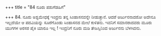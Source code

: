 +++
title = "84 ನೂರು ಪಶುಗೆಡಹಿಗೆ"

+++
84. ನೂರು ಅಶ್ವಮೇಧಕ್ಕೆ ಇಂದ್ರನು ತನ್ನ ಸಿಂಹಾಸನವನ್ನೇ ನೀಡುತ್ತಾನೆ. ಆದರೆ ಅರ್ಜುನನಾದರೋ ಅದೇನೂ ಇಲ್ಲದೆಯೇ ಆ ಪದವಿಯನ್ನು ಸೂರೆಗೊಂಡು ಸಿಂಹಾಸನದ ಮೇಲೆ ಕುಳಿತನು. ಇವನಿಗೆ ಸಮಾನರಾದವರು ಮೂರು ಯುಗಗಳ ಅರಸರ ಪೈಕಿ ಯಾರೂ ಇಲ್ಲ ! ಇಂದ್ರನಿಗೆ ನೂರು ಮಡಿ ತೇಜಸ್ಸಿನಿಂದ ಅರ್ಜುನನು ಬೆಳಗಿದನು.